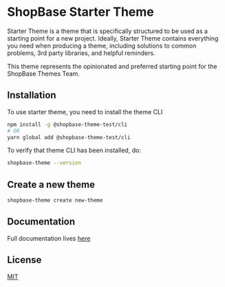# ShopBase Starter Theme
Starter Theme is a theme that is specifically structured to be used as a starting point for a new project. Ideally, Starter Theme contains everything you need when producing a theme, including solutions to common problems, 3rd party libraries, and helpful reminders.

This theme represents the opinionated and preferred starting point for the ShopBase Themes Team.
## Installation
To use starter theme, you need to install the theme CLI

```bash
npm install -g @shopbase-theme-test/cli
# OR
yarn global add @shopbase-theme-test/cli
```

To verify that theme CLI has been installed, do:
```bash
shopbase-theme --version
```
## Create a new theme
```bash
shopbase-theme create new-theme
```

## Documentation
Full documentation lives [here](https://developers.shopbase.com/build-a-theme/getting-started)

## License
[MIT](https://opensource.org/licenses/MIT)
